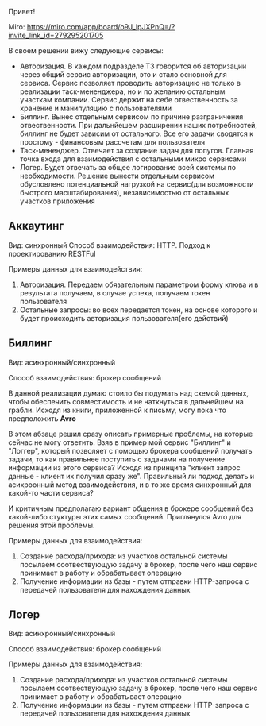 Привет!

Miro: https://miro.com/app/board/o9J_lpJXPnQ=/?invite_link_id=279295201705

В своем решении вижу следующие сервисы:
- Авторизация. В каждом подразделе ТЗ говорится об авторизации через общий сервис авторизации, это и стало основной для сервиса. Сервис позволяет проводить авторизацию не только в реализации таск-мененджера, но и по желанию остальным участкам компании. Сервис держит на себе отвественность за хранение и манипуляцию с пользователями
- Биллинг. Вынес отдельным сервисом по причине разграничения отвественности. При дальнйешем расширении наших потребностей, биллинг не будет зависим от остального. Все его задачи сводятся к простому - финансовым рассчетам для пользователя
- Таск-мененджер. Отвечает за создание задач для попугов. Главная точка входа для взаимодействия с остальными микро сервисами
- Логер. Будет отвечать за общее логирование всей системы по необходимости. Решение вынести отдельным сервисом обусловлено потенциальной нагрузкой на сервис(для возможности быстрого масштабирования), независимостью от остальных участков приложения

## Аккаутинг
Вид: синхронный
Способ взаимодействия: HTTP. Подход к проектированию RESTFul

Примеры данных для взаимодействия:
1) Авторизация. Передаем обязательным параметром форму клюва и в результата получаем, в случае успеха, получаем токен пользователя
2) Остальные запросы: во всех передается токен, на основе которого и будет происходить авторизация пользователя(его действий)

## Биллинг
Вид: асинхронный/синхронный

Способ взаимодействия: брокер сообщений

В данной реализации думаю стоило бы подумать над схемой данных, чтобы обеспечить совместимость и не наткнуться в дальнейшем на грабли. Исходя из книги, приложенной к письму, могу пока что предположить **Avro**

В этом абзаце решил сразу описать примерные проблемы, на которые сейчас не могу ответить. Взяв в пример мой сервис "Биллинг" и "Логгер", который позволяет с помощью брокера сообщений получать задачи, то как правильнее поступить с задачами на получение информации из этого сервиса? Исходя из принципа "клиент запрос данные - клиент их получил сразу же". Правильный ли подход делать и асихроонный метод взаимодействия, и в то же время синхронный для какой-то части сервиса?

И критичным предполагаю вариант общения в брокере сообщений без какой-либо стуктуры этих самых сообщений. Приглянулся Avro для решения этой проблемы.

Примеры данных для взаимодействия:
1) Создание расхода/прихода: из участков остальной системы посылаем соотвествующую задачу в брокер, после чего наш сервис принимает в работу и обрабатывает операцию
2) Получение информации из базы - путем отправки HTTP-запроса с передачей пользователя для нахождения данных

## Логер
Вид: асинхронный/синхронный

Способ взаимодействия: брокер сообщений

Примеры данных для взаимодействия:
1) Создание расхода/прихода: из участков остальной системы посылаем соотвествующую задачу в брокер, после чего наш сервис принимает в работу и обрабатывает операцию
2) Получение информации из базы - путем отправки HTTP-запроса с передачей пользователя для нахождения данных

